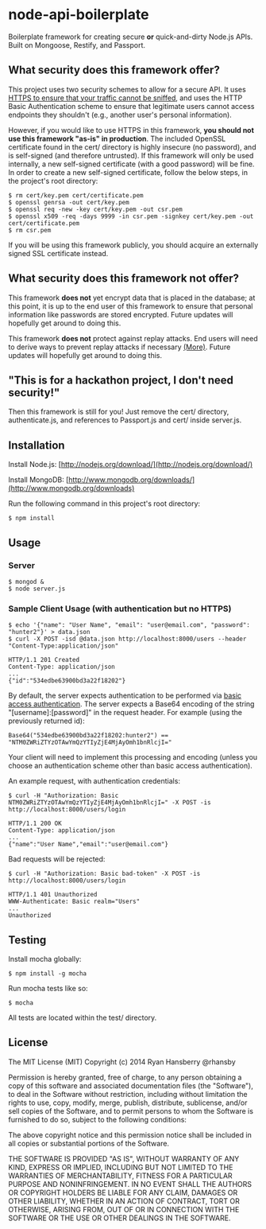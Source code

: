 node-api-boilerplate
====================

Boilerplate framework for creating secure **or** quick-and-dirty Node.js APIs. Built on Mongoose, Restify, and Passport.

## What security does this framework offer?

This project uses two security schemes to allow for a secure API. It uses [HTTPS to ensure that your traffic cannot be sniffed](http://en.wikipedia.org/wiki/HTTP_Secure), and uses the HTTP Basic Authentication scheme to ensure that legitimate users cannot access endpoints they shouldn't (e.g., another user's personal information).

However, if you would like to use HTTPS in this framework, **you should not use this framework "as-is" in production**. The included OpenSSL certificate found in the cert/ directory is highly insecure (no password), and is self-signed (and therefore untrusted). If this framework will only be used internally, a new self-signed certificate (with a good password) will be fine. In order to create a new self-signed certificate, follow the below steps, in the project's root directory:

    $ rm cert/key.pem cert/certificate.pem
    $ openssl genrsa -out cert/key.pem
    $ openssl req -new -key cert/key.pem -out csr.pem
    $ openssl x509 -req -days 9999 -in csr.pem -signkey cert/key.pem -out cert/certificate.pem
    $ rm csr.pem

If you will be using this framework publicly, you should acquire an externally signed SSL certificate instead.

## What security does this framework **not** offer?

This framework **does not** yet encrypt data that is placed in the database; at this point, it is up to the end user of this framework to ensure that personal information like passwords are stored encrypted. Future updates will hopefully get around to doing this.

This framework **does not** protect against replay attacks. End users will need to derive ways to prevent replay attacks if necessary [(More)](http://en.wikipedia.org/wiki/Replay_attack). Future updates will hopefully get around to doing this.

## "This is for a hackathon project, I don't need security!"

Then this framework is still for you! Just remove the cert/ directory, authenticate.js, and references to Passport.js and cert/ inside server.js.

## Installation

Install Node.js: [http://nodejs.org/download/](http://nodejs.org/download/)

Install MongoDB: [http://www.mongodb.org/downloads/](http://www.mongodb.org/downloads)

Run the following command in this project's root directory:

    $ npm install

## Usage

### Server

    $ mongod &
    $ node server.js

### Sample Client Usage (with authentication but no HTTPS)

    $ echo '{"name": "User Name", "email": "user@email.com", "password": "hunter2"}' > data.json
    $ curl -X POST -isd @data.json http://localhost:8000/users --header "Content-Type:application/json"

    HTTP/1.1 201 Created
    Content-Type: application/json
    ...
    {"id":"534edbe63900bd3a22f18202"}

By default, the server expects authentication to be performed via [basic access authentication](http://en.wikipedia.org/wiki/Basic_access_authentication). The server expects a Base64 encoding of the string "[username]:[password]" in the request header. For example (using the previously returned id):

    Base64("534edbe63900bd3a22f18202:hunter2") == "NTM0ZWRiZTYzOTAwYmQzYTIyZjE4MjAyOmh1bnRlcjI="

Your client will need to implement this processing and encoding (unless you choose an authentication scheme other than basic access authentication).

An example request, with authentication credentials:

    $ curl -H "Authorization: Basic NTM0ZWRiZTYzOTAwYmQzYTIyZjE4MjAyOmh1bnRlcjI=" -X POST -is http://localhost:8000/users/login

    HTTP/1.1 200 OK
    Content-Type: application/json
    ...
    {"name":"User Name","email":"user@email.com"}

Bad requests will be rejected:

    $ curl -H "Authorization: Basic bad-token" -X POST -is http://localhost:8000/users/login

    HTTP/1.1 401 Unauthorized
    WWW-Authenticate: Basic realm="Users"
    ...
    Unauthorized

## Testing

Install mocha globally:

    $ npm install -g mocha

Run mocha tests like so:

    $ mocha

All tests are located within the test/ directory.

## License

The MIT License (MIT) Copyright (c) 2014 Ryan Hansberry @rhansby

Permission is hereby granted, free of charge, to any person obtaining a copy of this software and associated documentation files (the "Software"), to deal in the Software without restriction, including without limitation the rights to use, copy, modify, merge, publish, distribute, sublicense, and/or sell copies of the Software, and to permit persons to whom the Software is furnished to do so, subject to the following conditions:

The above copyright notice and this permission notice shall be included in all copies or substantial portions of the Software.

THE SOFTWARE IS PROVIDED "AS IS", WITHOUT WARRANTY OF ANY KIND, EXPRESS OR IMPLIED, INCLUDING BUT NOT LIMITED TO THE WARRANTIES OF MERCHANTABILITY, FITNESS FOR A PARTICULAR PURPOSE AND NONINFRINGEMENT. IN NO EVENT SHALL THE AUTHORS OR COPYRIGHT HOLDERS BE LIABLE FOR ANY CLAIM, DAMAGES OR OTHER LIABILITY, WHETHER IN AN ACTION OF CONTRACT, TORT OR OTHERWISE, ARISING FROM, OUT OF OR IN CONNECTION WITH THE SOFTWARE OR THE USE OR OTHER DEALINGS IN THE SOFTWARE.
